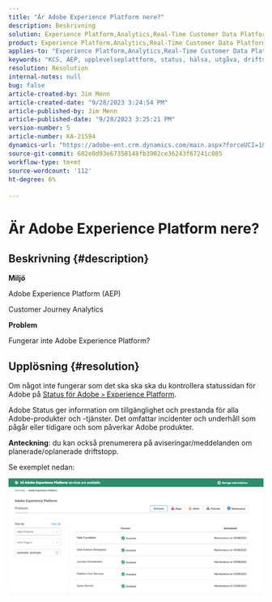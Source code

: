 ```yaml
---
title: "Är Adobe Experience Platform nere?"
description: Beskrivning
solution: Experience Platform,Analytics,Real-Time Customer Data Platform
product: Experience Platform,Analytics,Real-Time Customer Data Platform
applies-to: "Experience Platform,Analytics,Real-Time Customer Data Platform"
keywords: "KCS, AEP, upplevelseplattform, status, hälsa, utgåva, driftstopp, Customer Journey Analytics"
resolution: Resolution
internal-notes: null
bug: false
article-created-by: Jim Menn
article-created-date: "9/28/2023 3:24:54 PM"
article-published-by: Jim Menn
article-published-date: "9/28/2023 3:25:21 PM"
version-number: 5
article-number: KA-21594
dynamics-url: "https://adobe-ent.crm.dynamics.com/main.aspx?forceUCI=1&pagetype=entityrecord&etn=knowledgearticle&id=d3ade826-135e-ee11-be6f-6045bd006268"
source-git-commit: 602e0d93e67358148fb3902ce36243f67241c085
workflow-type: tm+mt
source-wordcount: '112'
ht-degree: 6%

---
```


# Är Adobe Experience Platform nere?

## Beskrivning {#description}


<b>Miljö</b>

Adobe Experience Platform (AEP)

Customer Journey Analytics

<b>Problem</b>

Fungerar inte Adobe Experience Platform?


## Upplösning {#resolution}


Om något inte fungerar som det ska ska ska du kontrollera statussidan för Adobe på [Status för Adobe `>`  Experience Platform](https://status.adobe.com/cloud/experience_platform#/).

Adobe Status ger information om tillgänglighet och prestanda för alla Adobe-produkter och -tjänster. Det omfattar incidenter och underhåll som pågår eller tidigare och som påverkar Adobe produkter.

<b>Anteckning</b>: du kan också prenumerera på aviseringar/meddelanden om planerade/oplanerade driftstopp.

Se exemplet nedan:

![](assets/dc4ebf6a-94b6-ed11-83fe-6045bd006a22.png)
